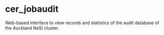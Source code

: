 cer_jobaudit
============

Web-based interface to view records and statistics of the audit database of the Auckland NeSI cluster.
